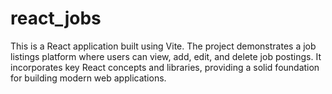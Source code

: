 # react_jobs
This is a React application built using Vite. The project demonstrates a job listings platform where users can view, add, edit, and delete job postings. It incorporates key React concepts and libraries, providing a solid foundation for building modern web applications.
